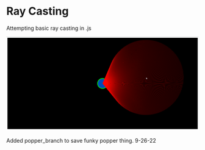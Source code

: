 # Ray Casting
Attempting basic ray casting in .js

![image](Ray.png)

Added popper_branch to save funky popper thing. 9-26-22